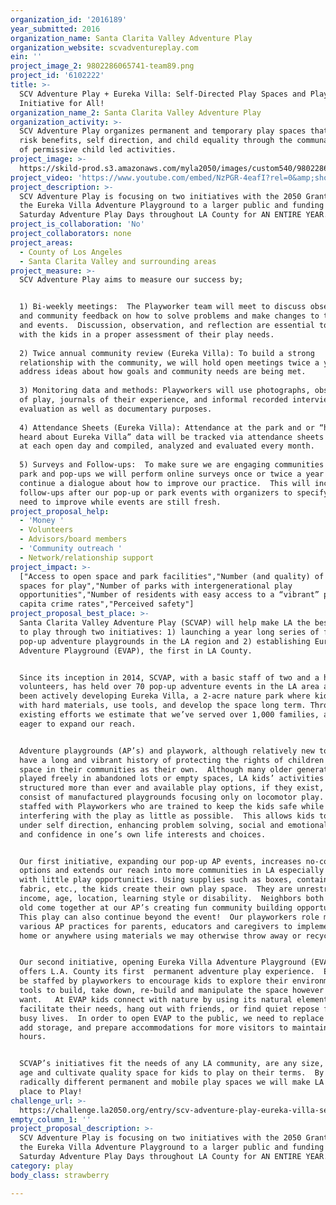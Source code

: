 ```yaml
---
organization_id: '2016189'
year_submitted: 2016
organization_name: Santa Clarita Valley Adventure Play
organization_website: scvadventureplay.com
ein: ''
project_image_2: 9802286065741-team89.png
project_id: '6102222'
title: >-
  SCV Adventure Play + Eureka Villa: Self-Directed Play Spaces and Playwork
  Initiative for All!
organization_name_2: Santa Clarita Valley Adventure Play
organization_activity: >-
  SCV Adventure Play organizes permanent and temporary play spaces that promote
  risk benefits, self direction, and child equality through the communal support
  of permissive child led activities.
project_image: >-
  https://skild-prod.s3.amazonaws.com/myla2050/images/custom540/9802286065741-team89.png
project_video: 'https://www.youtube.com/embed/NzPGR-4eafI?rel=0&amp;showinfo=0'
project_description: >-
  SCV Adventure Play is focusing on two initiatives with the 2050 Grant, opening
  the Eureka Villa Adventure Playground to a larger public and funding FREE
  Saturday Adventure Play Days throughout LA County for AN ENTIRE YEAR.
project_is_collaboration: 'No'
project_collaborators: none
project_areas:
  - County of Los Angeles
  - Santa Clarita Valley and surrounding areas
project_measure: >-
  SCV Adventure Play aims to measure our success by;


  1) Bi-weekly meetings:  The Playworker team will meet to discuss observations
  and community feedback on how to solve problems and make changes to the site
  and events.  Discussion, observation, and reflection are essential to connect
  with the kids in a proper assessment of their play needs.
   
  2) Twice annual community review (Eureka Villa): To build a strong
  relationship with the community, we will hold open meetings twice a year to
  address ideas about how goals and community needs are being met.
   
  3) Monitoring data and methods: Playworkers will use photographs, observations
  of play, journals of their experience, and informal recorded interviews for
  evaluation as well as documentary purposes.
   
  4) Attendance Sheets (Eureka Villa): Attendance at the park and or “how you
  heard about Eureka Villa” data will be tracked via attendance sheets collected
  at each open day and compiled, analyzed and evaluated every month.
   
  5) Surveys and Follow-ups:  To make sure we are engaging communities at the
  park and pop-ups we will perform online surveys once or twice a year to
  continue a dialogue about how to improve our practice.  This will include
  follow-ups after our pop-up or park events with organizers to specify areas we
  need to improve while events are still fresh.
project_proposal_help:
  - 'Money '
  - Volunteers
  - Advisors/board members
  - 'Community outreach '
  - Network/relationship support
project_impact: >-
  ["Access to open space and park facilities","Number (and quality) of informal
  spaces for play","Number of parks with intergenerational play
  opportunities","Number of residents with easy access to a “vibrant” park","Per
  capita crime rates","Perceived safety"]
project_proposal_best_place: >-
  Santa Clarita Valley Adventure Play (SCVAP) will help make LA the best place
  to play through two initiatives: 1) launching a year long series of free
  pop-up adventure playgrounds in the LA region and 2) establishing Eureka Villa
  Adventure Playground (EVAP), the first in LA County.


  Since its inception in 2014, SCVAP, with a basic staff of two and a handful of
  volunteers, has held over 70 pop-up adventure events in the LA area and has
  been actively developing Eureka Villa, a 2-acre nature park where kids build
  with hard materials, use tools, and develop the space long term. Through our
  existing efforts we estimate that we’ve served over 1,000 families, and are
  eager to expand our reach.   


  Adventure playgrounds (AP’s) and playwork, although relatively new to the US,
  have a long and vibrant history of protecting the rights of children to claim
  space in their communities as their own.  Although many older generations
  played freely in abandoned lots or empty spaces, LA kids’ activities are
  structured more than ever and available play options, if they exist, largely
  consist of manufactured playgrounds focusing only on locomotor play.  AP’s are
  staffed with Playworkers who are trained to keep the kids safe while
  interfering with the play as little as possible.  This allows kids to play
  under self direction, enhancing problem solving, social and emotional skills,
  and confidence in one’s own life interests and choices.  


  Our first initiative, expanding our pop-up AP events, increases no-cost
  options and extends our reach into more communities in LA especially those
  with little play opportunities. Using supplies such as boxes, containers,
  fabric, etc., the kids create their own play space.  They are unrestricted by
  income, age, location, learning style or disability.  Neighbors both young and
  old come together at our AP’s creating fun community building opportunities.
  This play can also continue beyond the event!  Our playworkers role model
  various AP practices for parents, educators and caregivers to implement in the
  home or anywhere using materials we may otherwise throw away or recycle.  


  Our second initiative, opening Eureka Villa Adventure Playground (EVAP),
  offers L.A. County its first  permanent adventure play experience.  EVAP will
  be staffed by playworkers to encourage kids to explore their environment, use
  tools to build, take down, re-build and manipulate the space however they
  want.   At EVAP kids connect with nature by using its natural elements to
  facilitate their needs, hang out with friends, or find quiet repose from their
  busy lives.  In order to open EVAP to the public, we need to replace fencing,
  add storage, and prepare accommodations for more visitors to maintain regular
  hours.


  SCVAP’s initiatives fit the needs of any LA community, are any size, for any
  age and cultivate quality space for kids to play on their terms.  By providing
  radically different permanent and mobile play spaces we will make LA the best
  place to Play!
challenge_url: >-
  https://challenge.la2050.org/entry/scv-adventure-play-eureka-villa-self-directed-play-spaces-and-playwork-initiative-for-all!
empty_column_1: ''
project_proposal_description: >-
  SCV Adventure Play is focusing on two initiatives with the 2050 Grant, opening
  the Eureka Villa Adventure Playground to a larger public and funding FREE
  Saturday Adventure Play Days throughout LA County for AN ENTIRE YEAR.
category: play
body_class: strawberry

---
```

